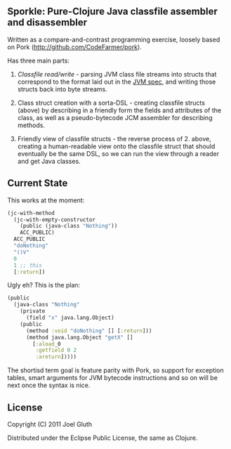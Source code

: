 ## Sporkle: Pure-Clojure Java classfile assembler and disassembler

Written as a compare-and-contrast programming exercise, loosely based on
Pork (http://github.com/CodeFarmer/pork).

Has three main parts:

1. *Classfile read/write* - parsing JVM class file streams into structs that correspond to the format laid out in the [JVM spec](https://docs.oracle.com/javase/specs/jvms/se8/html/jvms-4.html), and writing those structs back into byte streams.

2. Class struct creation with a sorta-DSL - creating classfile structs (above) by describing in a friendly form the fields and attributes of the class, as well as a pseudo-bytecode JCM assembler for describing methods.

3. Friendly view of classfile structs - the reverse process of 2. above, creating a human-readable view onto the classfile struct that should eventually be the same DSL, so we can run the view through a reader and get Java classes.

## Current State

This works at the moment:

```clojure
(jc-with-method
  (jc-with-empty-constructor
    (public (java-class "Nothing"))
    ACC_PUBLIC)
  ACC_PUBLIC
  "doNothing"
  "()V"
  0
  1 ;; this
  [:return])
```

Ugly eh? This is the plan:

```clojure
(public
  (java-class "Nothing"
    (private
      (field "x" java.lang.Object)
    (public
      (method :void "doNothing" [] [:return]))
      (method java.lang.Object "getX" []
        [:aload_0 
         :getfield 0 2
         :areturn]))))
```

The shortisd term goal is feature parity with Pork, so support for
exception tables, smart arguments for JVM bytecode instructions and so
on will be next once the syntax is nice.

## License

Copyright (C) 2011 Joel Gluth

Distributed under the Eclipse Public License, the same as Clojure.

